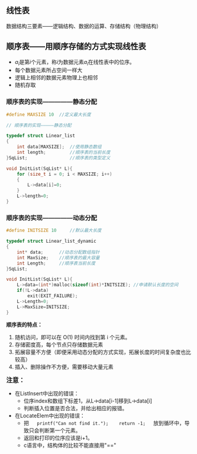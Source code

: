 ## 线性表
数据结构三要素——逻辑结构、数据的运算、存储结构（物理结构）


## 顺序表——用顺序存储的方式实现线性表

- $a_i$是第$i$个元素，称$i$为数据元素$a_i$在线性表中的位序。
- 每个数据元素所占空间一样大
- 逻辑上相邻的数据元素物理上也相邻
- 随机存取



### 顺序表的实现—————静态分配
```c
#define MAXSIZE 10  //定义最大长度

// 顺序表的实现—————静态分配

typedef struct Linear_list
{
    int data[MAXSIZE];  //使用静态数组
    int length;         //顺序表的当前长度
}SqList;                //顺序表的类型定义

void InitList(SqList* L){
    for (size_t i = 0; i < MAXSIZE; i++)
    {
        L->data[i]=0;
    }
    L->length=0;
}
```


### 顺序表的实现—————动态分配


```c
#define INITSIZE 10     //默认最大长度

typedef struct Linear_list_dynamic
{
    int* data;      //动态分配数组指针
    int MaxSize;    //顺序表的最大容量
    int Length;     //顺序表当前长度
}SqList;

void InitList(SqList* L){
    L->data=(int*)malloc(sizeof(int)*INITSIZE); //申请默认长度的空间
    if(!L->data)
        exit(EXIT_FAILURE);
    L->Length=0;
    L->MaxSize=INITSIZE;
}
```
**顺序表的特点：** 
1. 随机访问，即可以在 O(1) 时间内找到第 i 个元素。
2. 存储密度高，每个节点只存储数据元素
3. 拓展容量不方便（即便采用动态分配的方式实现，拓展长度的时间复杂度也比较高）
4. 插入、删除操作不方便，需要移动大量元素


<big>**注意：**</big>
- 在ListInsert中出现的错误：
    + 位序index和数组下标差1，从L->data[i-1]移到L->data[i]
    + 判断插入位置是否合法，并给出相应的报错。
- 在LocateElem中出现的错误：
    + 把`    printf("Can not find it.");    return -1;    `放到循环中，导致只会判断第一个元素。
    + 返回和打印的位序应该是i+1。
    + c语言中，结构体的比较不能直接用"=="

